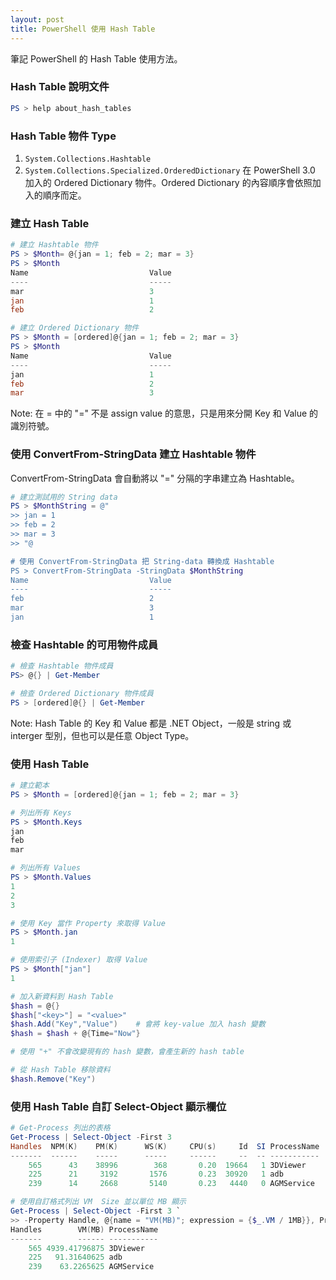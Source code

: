 ```yaml
---
layout: post
title: PowerShell 使用 Hash Table
---
```


筆記 PowerShell 的 Hash Table 使用方法。

<!--more-->

### Hash Table 說明文件

```PowerShell
PS > help about_hash_tables
```

### Hash Table 物件 Type

1. ```System.Collections.Hashtable```
2. ```System.Collections.Specialized.OrderedDictionary```
  在 PowerShell 3.0 加入的 Ordered Dictionary 物件。Ordered Dictionary 的內容順序會依照加入的順序而定。

### 建立 Hash Table

```PowerShell
# 建立 Hashtable 物件
PS > $Month= @{jan = 1; feb = 2; mar = 3}
PS > $Month
Name                           Value
----                           -----
mar                            3
jan                            1
feb                            2

# 建立 Ordered Dictionary 物件
PS > $Month = [ordered]@{jan = 1; feb = 2; mar = 3}
PS > $Month
Name                           Value
----                           -----
jan                            1
feb                            2
mar                            3
```

Note: 在 <key> = <value> 中的 "=" 不是 assign value 的意思，只是用來分開 Key 和 Value 的識別符號。

### 使用 ConvertFrom-StringData 建立 Hashtable 物件

ConvertFrom-StringData 會自動將以 "=" 分隔的字串建立為 Hashtable。

```PowerShell
# 建立測試用的 String data
PS > $MonthString = @"
>> jan = 1
>> feb = 2
>> mar = 3
>> "@

# 使用 ConvertFrom-StringData 把 String-data 轉換成 Hashtable
PS > ConvertFrom-StringData -StringData $MonthString         
Name                           Value
----                           -----
feb                            2
mar                            3
jan                            1
```

### 檢查 Hashtable 的可用物件成員

```PowerShell
# 檢查 Hashtable 物件成員
PS> @{} | Get-Member

# 檢查 Ordered Dictionary 物件成員
PS > [ordered]@{} | Get-Member
```

Note: Hash Table 的 Key 和 Value 都是 .NET Object，一般是 string 或 interger 型別，但也可以是任意 Object Type。

### 使用 Hash Table

```PowerShell
# 建立範本
PS > $Month = [ordered]@{jan = 1; feb = 2; mar = 3}

# 列出所有 Keys
PS > $Month.Keys
jan
feb
mar

# 列出所有 Values
PS > $Month.Values
1
2
3

# 使用 Key 當作 Property 來取得 Value
PS > $Month.jan
1

# 使用索引子 (Indexer) 取得 Value
PS > $Month["jan"]
1

# 加入新資料到 Hash Table
$hash = @{}
$hash["<key>"] = "<value>"
$hash.Add("Key","Value")    # 會將 key-value 加入 hash 變數
$hash = $hash + @{Time="Now"}

# 使用 "+" 不會改變現有的 hash 變數，會產生新的 hash table

# 從 Hash Table 移除資料
$hash.Remove("Key")
```

### 使用 Hash Table 自訂 Select-Object 顯示欄位

```PowerShell
# Get-Process 列出的表格
Get-Process | Select-Object -First 3
Handles  NPM(K)    PM(K)      WS(K)     CPU(s)     Id  SI ProcessName
-------  ------    -----      -----     ------     --  -- -----------
    565      43    38996        368       0.20  19664   1 3DViewer
    225      21     3192       1576       0.23  30920   1 adb
    239      14     2668       5140       0.23   4440   0 AGMService

# 使用自訂格式列出 VM  Size 並以單位 MB 顯示
Get-Process | Select-Object -First 3 `
>> -Property Handle, @{name = "VM(MB)"; expression = {$_.VM / 1MB}}, ProcessName
Handles        VM(MB) ProcessName
-------        ------ -----------
    565 4939.41796875 3DViewer
    225   91.31640625 adb
    239    63.2265625 AGMService
```